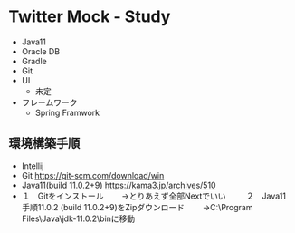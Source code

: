 # Twitter Mock - Study

- Java11
- Oracle DB
- Gradle
- Git
- UI
    - 未定
- フレームワーク
    - Spring Framwork

## 環境構築手順
- Intellij
- Git https://git-scm.com/download/win
- Java11(build 11.0.2+9) https://kama3.jp/archives/510
- １　Gitをインストール
　　→とりあえず全部Nextでいい
　　
２　Java11手順11.0.2 (build 11.0.2+9)をZipダウンロード
　　→C:\Program Files\Java\jdk-11.0.2\binに移動





